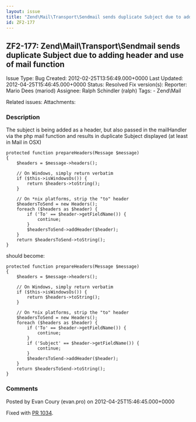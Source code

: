 ```yaml
---
layout: issue
title: "Zend\Mail\Transport\Sendmail sends duplicate Subject due to adding header and use of mail function"
id: ZF2-177
---
```


ZF2-177: Zend\\Mail\\Transport\\Sendmail sends duplicate Subject due to adding header and use of mail function
--------------------------------------------------------------------------------------------------------------

 Issue Type: Bug Created: 2012-02-25T13:56:49.000+0000 Last Updated: 2012-04-25T15:46:45.000+0000 Status: Resolved Fix version(s): 
 Reporter:  Mario Dees (mariod)  Assignee:  Ralph Schindler (ralph)  Tags: - Zend\\Mail
 
 Related issues: 
 Attachments: 
### Description

The subject is being added as a header, but also passed in the mailHandler via the php mail function and results in duplicate Subject displayed (at least in Mail in OSX)

 
    protected function prepareHeaders(Message $message)
    {
        $headers = $message->headers();
    
        // On Windows, simply return verbatim
        if ($this->isWindowsOs()) {
            return $headers->toString();
        }
    
        // On *nix platforms, strip the "to" header
        $headersToSend = new Headers();
        foreach ($headers as $header) {
            if ('To' == $header->getFieldName()) {
                continue;
            }        
            $headersToSend->addHeader($header);
        }
        return $headersToSend->toString();
    }


should become:

 
    protected function prepareHeaders(Message $message)
    {
        $headers = $message->headers();
    
        // On Windows, simply return verbatim
        if ($this->isWindowsOs()) {
            return $headers->toString();
        }
    
        // On *nix platforms, strip the "to" header
        $headersToSend = new Headers();
        foreach ($headers as $header) {
            if ('To' == $header->getFieldName()) {
                continue;
            }
            if ('Subject' == $header->getFieldName()) {
                continue;
            }            
            $headersToSend->addHeader($header);
        }
        return $headersToSend->toString();
    }


 

 

### Comments

Posted by Evan Coury (evan.pro) on 2012-04-25T15:46:45.000+0000

Fixed with [PR 1034](https://github.com/zendframework/zf2/pull/1034).

 

 